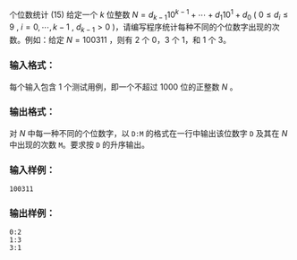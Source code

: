 个位数统计 (15)
给定一个 $k$ 位整数 $N = d_{k-1}10^{k-1} + \cdots + d_1 10^1 + d_0$ ( $0\le d_i \le
9$ , $i=0,\cdots ,k-1$ , $d_{k-1}>0$ )，请编写程序统计每种不同的个位数字出现的次数。例如：给定 $N =
100311$ ，则有 2 个 0，3 个 1，和 1 个 3。

### 输入格式：

每个输入包含 1 个测试用例，即一个不超过 1000 位的正整数 $N$ 。

### 输出格式：

对 $N$ 中每一种不同的个位数字，以 `D:M` 的格式在一行中输出该位数字 `D` 及其在 $N$ 中出现的次数 `M`。要求按 `D` 的升序输出。

### 输入样例：

    
    
    100311
    

### 输出样例：

    
    
    0:2
    1:3
    3:1
    

